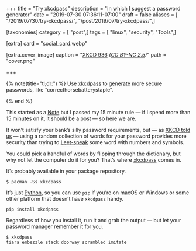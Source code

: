 +++
title = "Try xkcdpass"
description = "In which I suggest a password generator"
date = "2019-07-30 07:36:11-07:00"
draft = false
aliases = [ "/2019/07/30/try-xkcdpass/", "/post/2019/07/try-xkcdpass/",]

[taxonomies]
category = [ "post",]
tags = [ "linux", "security", "Tools",]

[extra]
card = "social_card.webp"

[extra.cover_image]
caption = "[XKCD 936](https://xkcd.com/936/) _([CC BY-NC 2.5](https://xkcd.com/license.html))_"
path = "cover.png"

+++

{% note(title="tl;dr:") %}
Use [xkcdpass][] to generate more secure passwords, like
“correcthorsebatterystaple”.

[xkcdpass]: https://pypi.org/project/xkcdpass/
{% end %}

This started as a [Note][note] but I passed my 15 minute rule — if I spend more
than 15 minutes on it, it should be a post — so here we are.

It won’t satisfy your bank’s silly password requirements, but — as [XKCD told
us][xkcd-told-us] — using a random collection of words for your password provides more
security than trying to [Leet-speak][leet-speak] some word with numbers and symbols.

You could pick a handful of words by flipping through the dictionary, but why
not let the computer do it for you? That’s where [xkcdpass][] comes in.

It’s probably available in your package repository.

    $ pacman -Ss xkcdpass

It’s just [Python][python], so you can use `pip` if you’re on macOS or Windows
or some other platform that doesn’t have `xkcdpass` handy.

    pip install xkcdpass

Regardless of how you install it, run it and grab the output — but let your
password manager remember it for you.

    $ xkcdpass
    tiara embezzle stack doorway scrambled imitate

[xkcdpass]: https://pypi.org/project/xkcdpass/
[note]: /note/
[xkcd-told-us]: https://xkcd.com/936/
[leet-speak]: https://simple.wikipedia.org/wiki/Leet
[python]: /tags/python
